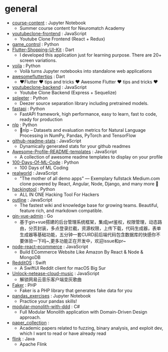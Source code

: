 # general
- [course-content](https://github.com/NeuromatchAcademy/course-content) : Jupyter Notebook
  - Summer course content for Neuromatch Academy
- [youtubeclone-frontend](https://github.com/manikandanraji/youtubeclone-frontend) : JavaScript
  - Youtube Clone Frontend (React + Redux)
- [game_control](https://github.com/ChoudharyChanchal/game_control) : Python
- [Flutter-Shopping-UI-Kit](https://github.com/AliAnilKocak/Flutter-Shopping-UI-Kit) : Dart
  - I developed this application just for learning purpose. There are 20+ screen variations.
- [voila](https://github.com/voila-dashboards/voila) : Python
  - Voilà turns Jupyter notebooks into standalone web applications
- [awesomefluttertips](https://github.com/erluxman/awesomefluttertips) : Dart
  - ❤️Flutter ❤️ tips and tricks ❤️ Awesome Flutter ❤️ tips and tricks ❤️
- [youtubeclone-backend](https://github.com/manikandanraji/youtubeclone-backend) : JavaScript
  - Youtube Clone Backend (Express + Sequelize)
- [spleeter](https://github.com/deezer/spleeter) : Python
  - Deezer source separation library including pretrained models.
- [fastapi](https://github.com/tiangolo/fastapi) : Python
  - FastAPI framework, high performance, easy to learn, fast to code, ready for production
- [nlp](https://github.com/huggingface/nlp) : Python
  - 🤗nlp – Datasets and evaluation metrics for Natural Language Processing in NumPy, Pandas, PyTorch and TensorFlow
- [github-readme-stats](https://github.com/anuraghazra/github-readme-stats) : JavaScript
  - Dynamically generated stats for your github readmes
- [Awesome-Profile-README-templates](https://github.com/kautukkundan/Awesome-Profile-README-templates) : JavaScript
  - A collection of awesome readme templates to display on your profile
- [100-Days-Of-ML-Code](https://github.com/Avik-Jain/100-Days-Of-ML-Code) : Python
  - 100 Days of ML Coding
- [realworld](https://github.com/gothinkster/realworld) : JavaScript
  - "The mother of all demo apps" — Exemplary fullstack Medium.com clone powered by React, Angular, Node, Django, and many more 🏅
- [hackingtool](https://github.com/Z4nzu/hackingtool) : Python
  - ALL IN ONE Hacking Tool For Hackers
- [outline](https://github.com/outline/outline) : JavaScript
  - The fastest wiki and knowledge base for growing teams. Beautiful, feature rich, and markdown compatible.
- [gin-vue-admin](https://github.com/flipped-aurora/gin-vue-admin) : Go
  - 基于gin+vue搭建的后台管理系统框架，集成jwt鉴权，权限管理，动态路由，分页封装，多点登录拦截，资源权限，上传下载，代码生成器，表单生成器等基础功能，五分钟一套CURD前后端代码包含数据库的快感你不要体验一下吗~,更多功能正在开发中，欢迎issue和pr~
- [node-react-ecommerce](https://github.com/basir/node-react-ecommerce) : JavaScript
  - Build ECommerce Website Like Amazon By React & Node & MongoDB
- [RedditOS](https://github.com/Dimillian/RedditOS) : Swift
  - A SwiftUI Reddit client for macOS Big Sur
- [Unlock-netease-cloud-music](https://github.com/meng-chuan/Unlock-netease-cloud-music) : JavaScript
  - 解锁网易云音乐客户端变灰歌曲
- [Faker](https://github.com/fzaninotto/Faker) : PHP
  - Faker is a PHP library that generates fake data for you
- [pandas_exercises](https://github.com/guipsamora/pandas_exercises) : Jupyter Notebook
  - Practice your pandas skills!
- [modular-monolith-with-ddd](https://github.com/kgrzybek/modular-monolith-with-ddd) : C#
  - Full Modular Monolith application with Domain-Driven Design approach.
- [paper_collection](https://github.com/0xricksanchez/paper_collection) : 
  - Academic papers related to fuzzing, binary analysis, and exploit dev, which I want to read or have already read
- [flink](https://github.com/apache/flink) : Java
  - Apache Flink
